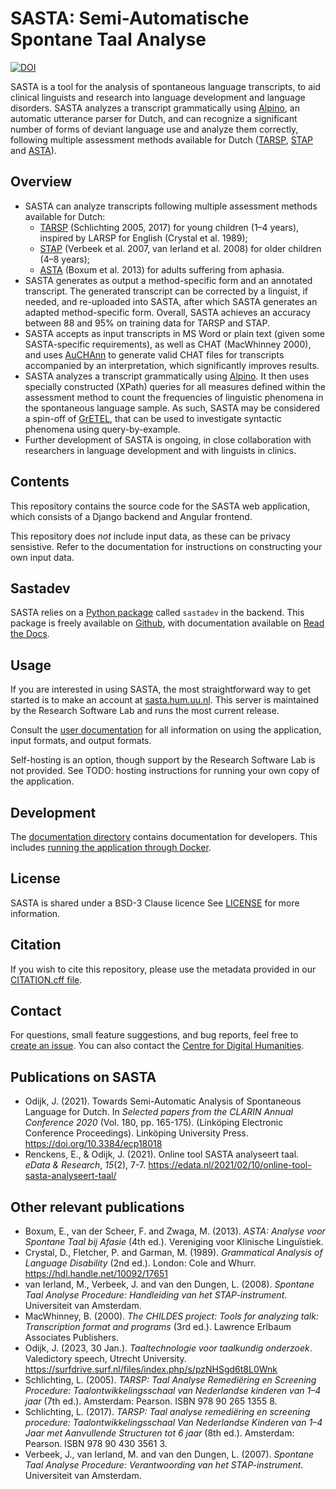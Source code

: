 [sd-link]: https://github.com/UUDigitalHumanitieslab/sastadev/
[sasta-prod]: https://sasta.hum.uu.nl/
[user-docs]: https://uudigitalhumanitieslab.github.io/sasta/
[sd-docs]: https://sastadev.readthedocs.io/en/latest/introduction.html
[sd-pypi]: https://pypi.org/project/sastadev/

# SASTA: Semi-Automatische Spontane Taal Analyse
[![DOI](https://zenodo.org/badge/DOI/10.5281/zenodo.10600256.svg)](https://doi.org/10.5281/zenodo.10600256)

SASTA is a tool for the analysis of spontaneous language transcripts, to aid clinical linguists and research into language development and language disorders. SASTA analyzes a transcript grammatically using [Alpino](https://www.ineo.tools/resources/alpino), an automatic utterance parser for Dutch, and can recognize a significant number of forms of deviant language use and analyze them correctly, following multiple assessment methods available for Dutch ([TARSP](https://www.pearsonclinical.nl/tarsp), [STAP](https://www.hetwap.nl/wp-content/uploads/2018/04/2008-STAP-HANDLEIDING.pdf) and [ASTA](https://klinischelinguistiek.nl/uploads/201307asta4eversie.pdf)).

## Overview

* SASTA can analyze transcripts following multiple assessment methods available for Dutch:
  * [TARSP](https://www.pearsonclinical.nl/tarsp) (Schlichting 2005, 2017) for young children (1–4 years), inspired by LARSP for English (Crystal et al. 1989);
  * [STAP](https://www.hetwap.nl/wp-content/uploads/2018/04/2008-STAP-HANDLEIDING.pdf) (Verbeek et al. 2007, van Ierland et al. 2008) for older children (4–8 years);
  * [ASTA](https://klinischelinguistiek.nl/uploads/201307asta4eversie.pdf) (Boxum et al. 2013) for adults suffering from aphasia.
* SASTA generates as output a method-specific form and an annotated transcript. The generated transcript can be corrected by a linguist, if needed, and re-uploaded into SASTA, after which SASTA generates an adapted method-specific form. Overall, SASTA achieves an accuracy between 88 and 95% on training data for TARSP and STAP.
* SASTA accepts as input transcripts in MS Word or plain text (given some SASTA-specific requirements), as well as CHAT (MacWhinney 2000), and uses [AuCHAnn](https://www.ineo.tools/resources/auchann) to generate valid CHAT files for transcripts accompanied by an interpretation, which significantly improves results.
* SASTA analyzes a transcript grammatically using [Alpino](https://www.ineo.tools/resources/alpino). It then uses specially constructed (XPath) queries for all measures defined within the assessment method to count the frequencies of linguistic phenomena in the spontaneous language sample. As such, SASTA may be considered a spin-off of [GrETEL](https://www.ineo.tools/resources/gretel), that can be used to investigate syntactic phenomena using query-by-example.
* Further development of SASTA is ongoing, in close collaboration with researchers in language development and with linguists in clinics.

## Contents
This repository contains the source code for the SASTA web application, which consists of a Django backend and Angular frontend.

This repository does _not_ include input data, as these can be privacy sensistive. Refer to the documentation for instructions on constructing your own input data.

## Sastadev

SASTA relies on a [Python package][sd-pypi] called ``sastadev`` in the backend. This package is freely available on [Github][sd-link], with documentation available on [Read the Docs][sd-docs].

## Usage
If you are interested in using SASTA, the most straightforward way to get started is to make an account at [sasta.hum.uu.nl][sasta-prod]. This server is maintained by the Research Software Lab and runs the most current release.

Consult the [user documentation][user-docs] for all information on using the application, input formats, and output formats.

Self-hosting is an option, though support by the Research Software Lab is not provided. See TODO: hosting instructions for running your own copy of the application.

## Development
The [documentation directory](./docs/) contains documentation for developers. This includes [running the application through Docker](./docs/local-installation%20(Docker).md).

## License
SASTA is shared under a BSD-3 Clause licence See [LICENSE](./LICENSE) for more information.

## Citation
If you wish to cite this repository, please use the metadata provided in our [CITATION.cff file](./CITATION.cff).

## Contact
For questions, small feature suggestions, and bug reports, feel free to [create an issue](https://github.com/UUDigitalHumanitieslab/sasta/issues/new). You can also contact the [Centre for Digital Humanities](https://cdh.uu.nl/contact/).

## Publications on SASTA

* Odijk, J. (2021). Towards Semi-Automatic Analysis of Spontaneous Language for Dutch. In *Selected papers from the CLARIN Annual Conference 2020* (Vol. 180, pp. 165-175). (Linköping Electronic Conference Proceedings). Linköping University Press. https://doi.org/10.3384/ecp18018
* Renckens, E., & Odijk, J. (2021). Online tool SASTA analyseert taal. *eData & Research*, *15*(2), 7-7. https://edata.nl/2021/02/10/online-tool-sasta-analyseert-taal/

## Other relevant publications

* Boxum, E., van der Scheer, F. and Zwaga, M. (2013). *ASTA: Analyse voor Spontane Taal bij Afasie* (4th ed.). Vereniging voor Klinische Linguïstiek.
* Crystal, D., Fletcher, P. and Garman, M. (1989). *Grammatical Analysis of Language Disability* (2nd ed.). London: Cole and Whurr. https://hdl.handle.net/10092/17651
* van Ierland, M., Verbeek, J. and van den Dungen, L. (2008). *Spontane Taal Analyse Procedure: Handleiding van het STAP-instrument*. Universiteit van Amsterdam.
* MacWhinney, B. (2000). *The CHILDES project: Tools for analyzing talk: Transcription format and programs* (3rd ed.). Lawrence Erlbaum Associates Publishers.
* Odijk, J. (2023, 30 Jan.). *Taaltechnologie voor taalkundig onderzoek*. Valedictory speech, Utrecht University. https://surfdrive.surf.nl/files/index.php/s/pzNHSgd6t8L0Wnk
* Schlichting, L. (2005). *TARSP: Taal Analyse Remediëring en Screening Procedure: Taalontwikkelingsschaal van
Nederlandse kinderen van 1–4 jaar* (7th ed.). Amsterdam: Pearson. ISBN 978 90 265 1355 8.
* Schlichting, L. (2017). *TARSP: Taal analyse remediëring en screening procedure: Taalontwikkelingsschaal Van Nederlandse Kinderen van 1–4 Jaar met Aanvullende Structuren tot 6 jaar* (8th ed.). Amsterdam: Pearson. ISBN 978 90 430 3561 3.
* Verbeek, J., van Ierland, M. and van den Dungen, L. (2007). *Spontane Taal Analyse Procedure: Verantwoording van het STAP-instrument*. Universiteit van Amsterdam.
